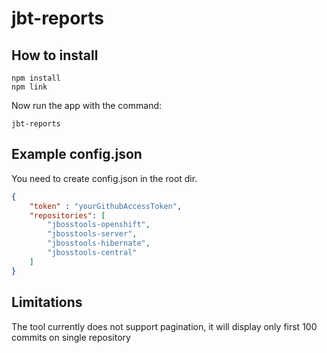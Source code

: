 # jbt-reports
## How to install

```
npm install
npm link
```
Now run the app with the command:
```
jbt-reports
```



## Example config.json
You need to create config.json in the root dir.
```.json
{
    "token" : "yourGithubAccessToken",
    "repositories": [
        "jbosstools-openshift",
        "jbosstools-server",
        "jbosstools-hibernate",
        "jbosstools-central"
    ]
}
```

## Limitations
The tool currently does not support pagination, it will display only first 100 commits on single repository
